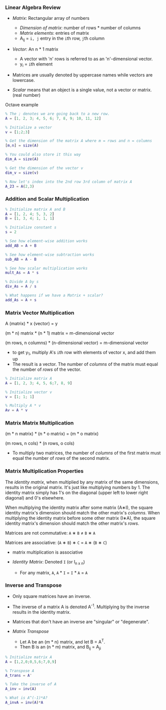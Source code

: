 ### Linear Algebra Review

- _Matrix_: Rectangular array of numbers
    - _Dimension of matrix_: number of rows * number of columns
    - _Matrix elements_: entries of matrix
    - A<sub>i</sub><sub>j</sub> = `i, j` entry in the `i`th row, `j`th column

- _Vector_: An n * 1 matrix
    - A vector with 'n' rows is referred to as an 'n'-dimensional vector.
    - y<sub>i</sub> = `i`th element

- Matrices are usually denoted by uppercase names while vectors are lowercase.
- _Scalar_ means that an object is a single value, not a vector or matrix. (real number)

Octave example

```matlab
% The ; denotes we are going back to a new row.
A = [1, 2, 3; 4, 5, 6; 7, 8, 9; 10, 11, 12]

% Initialize a vector
v = [1;2;3]

% Get the dimension of the matrix A where m = rows and n = columns
[m,n] = size(A)

% You could also store it this way
dim_A = size(A)

% Get the dimension of the vector v
dim_v = size(v)

% Now let's index into the 2nd row 3rd column of matrix A
A_23 = A(2,3)
```

### Addition and Scalar Multiplication

```matlab
% Initialize matrix A and B
A = [1, 2, 4; 5, 3, 2]
B = [1, 3, 4; 1, 1, 1]

% Initialize constant s
s = 2

% See how element-wise addition works
add_AB = A + B

% See how element-wise subtraction works
sub_AB = A - B

% See how scalar multiplication works
mult_As = A * s

% Divide A by s
div_As = A / s

% What happens if we have a Matrix + scalar?
add_As = A + s
```

### Matrix Vector Multiplication

A (matrix) * x (vector) = y

(m * n) matrix * (n * 1) matrix = m-dimensional vector

(m rows, n columns) * (n-dimensional vector) = m-dimensional vector

- to get y<sub>1</sub>, multiply A's `i`th row with elements of vector x, and add them up
- The result is a vector. The number of *columns* of the matrix must equal the number of *rows*
of the vector.

```matlab
% Initialize matrix A
A = [1, 2, 3; 4, 5, 6;7, 8, 9]

% Initialize vector v
v = [1; 1; 1]

% Multiply A * v
Av = A * v
```

### Matrix Matrix Multiplication

(m * n matrix) * (n * o matrix) = (m * o matrix)

(m rows, n cols) * (n rows, o cols)

- To multiply two matrices, the number of *columns* of the first matrix must equal the number
of *rows* of the second matrix.


### Matrix Multiplication Properties

The *identity matrix*, when multiplied by any matrix of the same dimensions, results in the
original matrix. It's just like multiplying numbers by 1. The identity matrix simply has 1's on
the diagonal (upper left to lower right diagonal) and 0's elsewhere.

When multiplying the identity matrix after some matrix (A∗I), the square identity matrix's
dimension should match the other matrix's *columns*. When multiplying the identity matrix before
some other matrix (I∗A), the square identity matrix's dimension should match the other matrix's
*rows*.

Matrices are not commutative: `A` ∗ `B` ≠ `B` ∗ `A`

Matrices are associative: (`A` ∗ `B`) ∗ `C` = `A` ∗ (`B` ∗ `C`)

- matrix multiplication is associative

- _Identity Matrix_: Denoted `I` (or I<sub>n x n</sub>)
    - For any matrix, `A`, `A` * `I` = `I` * `A` = `A`

### Inverse and Transpose

- Only square matrices have an inverse.

- The inverse of a matrix A is denoted A<sup>-1</sup>. Multiplying by the inverse results in
the identity matrix.

- Matrices that don't have an inverse are "singular" or "degenerate".

- _Matrix Transpose_
    - Let A be an (m * n) matrix, and let B = A<sup>T</sup>.
    - Then B is an (n * m) matrix, and B<sub>ij</sub> = A<sub>ji</sub>

```matlab
% Initialize matrix A
A = [1,2,0;0,5,6;7,0,9]

% Transpose A
A_trans = A'

% Take the inverse of A
A_inv = inv(A)

% What is A^(-1)*A?
A_invA = inv(A)*A
```
